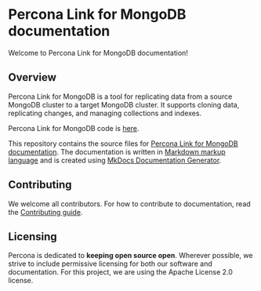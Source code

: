 # Percona Link for MongoDB documentation

Welcome to Percona Link for MongoDB documentation!

## Overview

Percona Link for MongoDB is a tool for replicating data from a source MongoDB cluster to a target MongoDB cluster. It supports cloning data, replicating changes, and managing collections and indexes.

Percona Link for MongoDB code is [here](https://github.com/percona/percona-link-mongodb).

This repository contains the source files for [Percona Link for MongoDB documentation](https://github.com/Percona-Lab/pml-docs). The documentation is written in [Markdown markup language](https://daringfireball.net/projects/markdown/) and is created using [MkDocs Documentation Generator](https://www.mkdocs.org/). 

## Contributing

We welcome all contributors. For how to contribute to documentation, read the [Contributing guide](CONTRIBUTING.md).
 
## Licensing

Percona is dedicated to **keeping open source open**. Wherever possible, we strive to include permissive licensing for both our software and documentation. For this project, we are using the Apache License 2.0 license. 